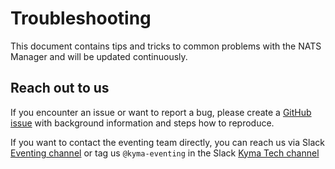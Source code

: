 # Troubleshooting

This document contains tips and tricks to common problems with the NATS Manager and will be updated continuously.

## Reach out to us

If you encounter an issue or want to report a bug, please create a [GitHub issue](https://github.com/kyma-project/nats-manager/issues) with background information and
steps how to reproduce.

If you want to contact the eventing team directly, you can reach us via Slack [Eventing channel](https://kyma-community.slack.com/archives/CD1C9GZMK)
or tag us `@kyma-eventing` in the Slack [Kyma Tech channel](https://sap-ti.slack.com/archives/C0140PCSJ5Q)

